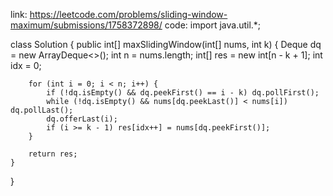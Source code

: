 link: https://leetcode.com/problems/sliding-window-maximum/submissions/1758372898/
code: import java.util.*;

class Solution {
    public int[] maxSlidingWindow(int[] nums, int k) {
        Deque<Integer> dq = new ArrayDeque<>();
        int n = nums.length;
        int[] res = new int[n - k + 1];
        int idx = 0;
        
        for (int i = 0; i < n; i++) {
            if (!dq.isEmpty() && dq.peekFirst() == i - k) dq.pollFirst();
            while (!dq.isEmpty() && nums[dq.peekLast()] < nums[i]) dq.pollLast();
            dq.offerLast(i);
            if (i >= k - 1) res[idx++] = nums[dq.peekFirst()];
        }
        
        return res;
    }
}
